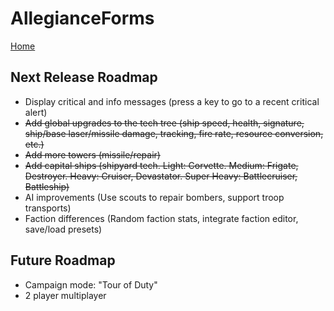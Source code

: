 AllegianceForms
======
[Home](/README.md)

Next Release Roadmap
------
- Display critical and info messages (press a key to go to a recent critical alert)
- ~~Add global upgrades to the tech tree (ship speed, health, signature, ship/base laser/missile damage, tracking, fire rate, resource conversion, etc.)~~
- ~~Add more towers (missile/repair)~~
- ~~Add capital ships (shipyard tech. Light: Corvette. Medium: Frigate, Destroyer. Heavy: Cruiser, Devastator. Super Heavy: Battlecruiser, Battleship)~~
- AI improvements (Use scouts to repair bombers, support troop transports)
- Faction differences (Random faction stats, integrate faction editor, save/load presets)

Future Roadmap
------
- Campaign mode: "Tour of Duty"
- 2 player multiplayer